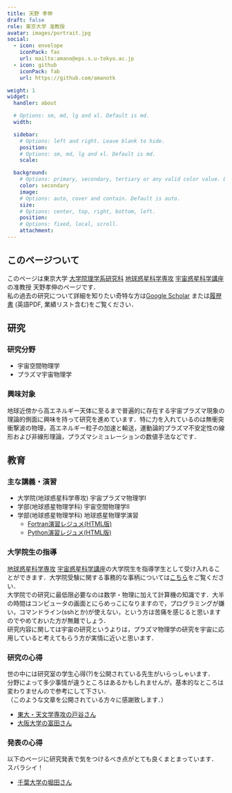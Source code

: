 ```yaml
---
title: 天野 孝伸
draft: false
role: 東京大学 准教授
avatar: images/portrait.jpg
social:
  - icon: envelope
    iconPack: fas
    url: mailto:amano@eps.s.u-tokyo.ac.jp
  - icon: github
    iconPack: fab
    url: https://github.com/amanotk

weight: 1
widget:
  handler: about

  # Options: sm, md, lg and xl. Default is md.
  width:

  sidebar:
    # Options: left and right. Leave blank to hide.
    position:
    # Options: sm, md, lg and xl. Default is md.
    scale:

  background:
    # Options: primary, secondary, tertiary or any valid color value. Default is primary.
    color: secondary
    image:
    # Options: auto, cover and contain. Default is auto.
    size:
    # Options: center, top, right, bottom, left.
    position:
    # Options: fixed, local, scroll.
    attachment:
---
```


## このページついて
このページは東京大学 [大学院理学系研究科][1] [地球惑星科学専攻][2] [宇宙惑星科学講座][3] の准教授 天野孝伸のページです．  
私の過去の研究について詳細を知りたい奇特な方は[Google Scholar][4] または[履歴書][6] (英語PDF, 業績リスト含む)をご覧ください．

## 研究

### 研究分野
- 宇宙空間物理学
- プラズマ宇宙物理学

### 興味対象
地球近傍から高エネルギー天体に至るまで普遍的に存在する宇宙プラズマ現象の理論的側面に興味を持って研究を進めています．特に力を入れているのは無衝突衝撃波の物理，高エネルギー粒子の加速と輸送，運動論的プラズマ不安定性の線形および非線形理論，プラズマシミュレーションの数値手法などです．

## 教育

### 主な講義・演習
- 大学院(地球惑星科学専攻) 宇宙プラズマ物理学I  
- 学部(地球惑星物理学科) 宇宙空間物理学II  
- 学部(地球惑星物理学科) 地球惑星物理学演習  
  - [Fortran演習レジュメ(HTML版)](https://amanotk.github.io/fortran-resume-public/)
  - [Python演習レジュメ(HTML版)](https://amanotk.github.io/python-resume-public/)


### 大学院生の指導
[地球惑星科学専攻][2] [宇宙惑星科学講座][3]の大学院生を指導学生として受け入れることができます．大学院受験に関する事務的な事柄については[こちら][7]をご覧ください．  
大学院での研究に最低限必要なのは数学・物理に加えて計算機の知識です．大半の時間はコンピュータの画面とにらめっこになりますので，プログラミングが嫌い，コマンドライン(sshとか)が使えない，という方は苦痛を感じると思いますのでやめておいた方が無難でしょう．  
研究内容に関しては宇宙の研究というよりは，プラズマ物理学の研究を宇宙に応用していると考えてもらう方が実情に近いと思います．

### 研究の心得
世の中には研究室の学生心得(?)を公開されている先生がいらっしゃいます．  
分野によって多少事情が違うところはあるかもしれませんが，基本的なところは変わりませんので参考にして下さい．  
（このような文章を公開されている方々に感謝致します．）

- [東大・天文学専攻の戸谷さん](http://groups.astron.s.u-tokyo.ac.jp/totani/kokoroe.html)
- [大阪大学の富田さん](http://astro-osaka.jp/tomida/student.html)

### 発表の心得
以下のページに研究発表で気をつけるべき点がとても良くまとまっています．  
スバラシイ！

- [千葉大学の堀田さん](https://sites.google.com/site/hideyukihotta/home/note/student_1)


[1]: https://www.s.u-tokyo.ac.jp/
[2]: http://www.eps.s.u-tokyo.ac.jp/
[3]: http://www-space.eps.s.u-tokyo.ac.jp/
[4]: https://scholar.google.co.jp/citations?hl=ja&user=o23rFB8AAAAJ&view_op=list_works&sortby=pubdate"
[5]: https://www.mendeley.com/profiles/takanobu-amano/
[6]: ../files/CV-Amano.pdf
[7]: http://www.eps.s.u-tokyo.ac.jp/admission/index.html
